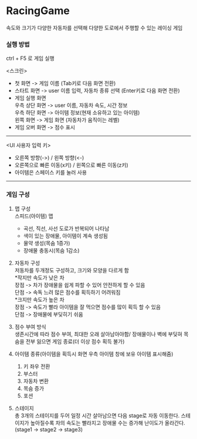 # RacingGame

속도와 크기가 다양한 자동차를 선택해 다양한 도로에서 주행할 수 있는 레이싱 게임

### 실행 방법
ctrl + F5 로 게임 실행

<스크린> 
* 첫 화면 -> 게임 이름 (Tab키로 다음 화면 전환)
* 스타트 화면 -> user 이름 입력, 자동차 종류 선택 (Enter키로 다음 화면 전환)
* 게임 실행 화면  
      우측 상단 화면 -> user 이름, 자동차 속도, 시간 정보   
      우측 하단 화면 -> 아이템 정보(현재 소유하고 있는 아이템)   
      왼쪽 화면 -> 게임 화면 (자동차가 움직이는 레벨)   
* 게임 오버 화면 -> 점수 표시
---

<UI 사용자 입력 키>
* 오른쪽 방향(->) / 왼쪽 방향(<-)
* 오른쪽으로 빠른 이동(x키) / 왼쪽으로 빠른 이동(z키)
* 아이템은 스페이스 키를 눌러 사용

---

### 게임 구성
1. 맵 구성  
   스피드(아이템) 맵
   - 곡선, 직선, 사선 도로가 반복되어 나타남
   - 색이 있는 장애물, 아이템이 계속 생성됨
   - 물약 생성(목숨 1증가)
   - 장애물 충동시(목숨 1감소)


2. 자동차 구성   
   저동차를 두개정도 구성하고, 크기와 모양을 다르게 함  
   *작지만 속도가 낮은 차  
     장점 -> 차가 장애물을 쉽게 파할 수 있어 안전하게 할 수 있음  
     단점 -> 속독 느려 많은 점수를 획득하기 어려워짐  
   *크지만 속도가 높은 차  
     장점 -> 속도가 빨라 아이템을 잘 먹으면 점수를 많이 획득 할 수 있음  
     단점 -> 장애물에 부딪히기 쉬움  


3. 점수 부여 방식  
   생존시간에 따라 점수 부여, 최대한 오래 살아남아야함/ 장애물이나 벽에 부딪혀 목숨을 전부 잃으면 게임 종료(더 이상 점수 획득 불가)


4. 아이템 종류(아이템을 획득시 화면 우측 아이템 창에 보유 아이템 표시해줌)
   1. 키 좌우 전환
   2. 부스터
   3. 자동차 변환
   4. 목숨 증가
   5. 포션

5. 스테이지  
   총 3개의 스테이지를 두어 일정 시간 살아남으면 다음 stage로 자동 이동한다. 스테이지가 높아질수록 차의 속도는 빨라지고 장애물 수는 증가해 난이도가 올라간다. 
  (stage1 -> stage2 -> stage3)
